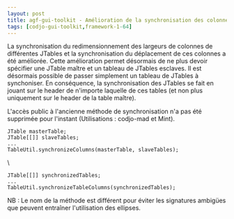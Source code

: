 ```yaml
---
layout: post
title: agf-gui-toolkit - Amélioration de la synchronisation des colonnes de différentes tables
tags: [codjo-gui-toolkit,framework-1-64]
---
```

La synchronisation du redimensionnement des largeurs de colonnes de différentes JTables et la synchronisation du déplacement de ces colonnes a été améliorée.
Cette amélioration permet désormais de ne plus devoir spécifier une JTable maître et un tableau de JTables esclaves. Il est désormais possible de passer simplement un tableau de JTables à synchoniser.
En conséquence, la synchronisation des JTables se fait en jouant sur le header de n'importe laquelle de ces tables (et non plus uniquement sur le header de la table maître).

L'accès public à l'ancienne méthode de synchronisation n'a pas été supprimée pour l'instant (Utilisations : codjo-mad et Mint).

```title=Ancienne méthode de synchronisation
JTable masterTable;
JTable[[]] slaveTables;
...
TableUtil.synchronizeColumns(masterTable, slaveTables);
```

\\
```title=Nouvelle méthode de synchronisation
JTable[[]] synchronizedTables;
...
TableUtil.synchronizeTableColumns(synchronizedTables);
```

NB : Le nom de la méthode est différent pour éviter les signatures ambigües que peuvent entraîner l'utilisation des ellipses.